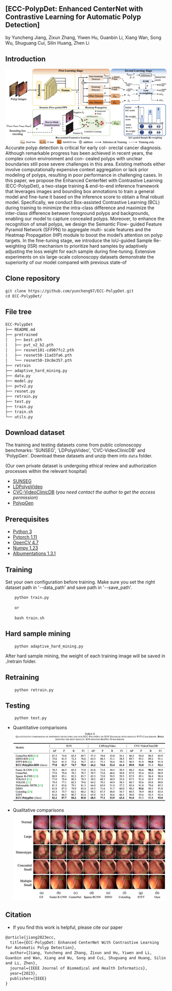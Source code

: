 ## [ECC-PolypDet: Enhanced CenterNet with Contrastive Learning for Automatic Polyp Detection]
by Yuncheng Jiang, Zixun Zhang, Yiwen Hu, Guanbin Li, Xiang Wan, Song Wu, Shuguang Cui, Silin Huang, Zhen Li

## Introduction
![framework](./figures/framework.png)Accurate polyp detection is critical for early col- orectal cancer diagnosis. Although remarkable progress has been achieved in recent years, the complex colon environment and con- cealed polyps with unclear boundaries still pose severe challenges in this area. Existing methods either involve computationally expensive context aggregation or lack prior modeling of polyps, resulting in poor performance in challenging cases. In this paper, we propose the Enhanced CenterNet with Contrastive Learning (ECC-PolypDet), a two-stage training & end-to-end inference framework that leverages images and bounding box annotations to train a general model and fine-tune it based on the inference score to obtain a final robust model. Specifically, we conduct Box-assisted Contrastive Learning (BCL) during training to minimize the intra-class difference and maximize the inter-class difference between foreground polyps and backgrounds, enabling our model to capture concealed polyps. Moreover, to enhance the recognition of small polyps, we design the Semantic Flow- guided Feature Pyramid Network (SFFPN) to aggregate multi- scale features and the Heatmap Propagation (HP) module to boost the model’s attention on polyp targets. In the fine-tuning stage, we introduce the IoU-guided Sample Re-weighting (ISR) mechanism to prioritize hard samples by adaptively adjusting the loss weight for each sample during fine-tuning. Extensive experiments on six large-scale colonoscopy datasets demonstrate the superiority of our model compared with previous state-of

## Clone repository

```shell
git clone https://github.com/yuncheng97/ECC-PolypDet.git
cd ECC-PolypDet/
```

## File tree
```
ECC-PolypDet                           
├── README.md
├── pretrained
│   ├── best.pth
│   ├── pvt_v2_b2.pth
│   ├── resnet101-cd907fc2.pth
│   ├── resnet50-11ad3fa6.pth
│   └── resnet50-19c8e357.pth
├── retrain
├── adaptive_hard_mining.py
├── data.py
├── model.py
├── pvtv2.py
├── resnet.py
├── retrain.py
├── test.py
├── train.py
├── train.sh
└── utils.py
```

## Download dataset

The training and testing datasets come from public colonoscopy benchmarks: 'SUNSEG', 'LDPolypVideo', 'CVC-VideoClinicDB' and 'PolypGen'. Download these datasets and unzip them into `data` folder.

(Our own private dataset is undergoing ethical review and authorization processes within the relevant hospital)
- [SUNSEG](http://sundatabase.org/)
- [LDPolypVideo](https://github.com/dashishi/LDPolypVideo-Benchmark)
- [CVC-VideoClinicDB](https://giana.grand-challenge.org/) (*you need contact the author to get the access permission*)
- [PolypGen](https://doi.org/10.7303/syn26376615)

## Prerequisites

- [Python 3](https://www.python.org/)
- [Pytorch 1.11](http://pytorch.org/)
- [OpenCV 4.7](https://opencv.org/)
- [Numpy 1.23](https://numpy.org/)
- [Albumentations 1.3.1](https://github.com/albumentations-team/albumentations)


## Training
Set your own configuration before training. Make sure you set the right dataset path in '--data_path' and save path in '--save_path'.
```shell
    python train.py

    or

    bash train.sh
```

## Hard sample mining
```shell
    python adaptive_hard_mining.py
```
After hard sample mining, the weight of each training image will be saved in ./retrain folder.

## Retraining
```shell
    python retrain.py
```

## Testing

```shell
    python test.py
```

- Quantitative comparisons 
![performace](./figures/performance.png)

- Qualitative comparisons 
![sample](./figures/visualization.png)

## Citation
- If you find this work is helpful, please cite our paper
```
@article{jiang2023ecc,
  title={ECC-PolypDet: Enhanced CenterNet With Contrastive Learning for Automatic Polyp Detection},
  author={Jiang, Yuncheng and Zhang, Zixun and Hu, Yiwen and Li, Guanbin and Wan, Xiang and Wu, Song and Cui, Shuguang and Huang, Silin and Li, Zhen},
  journal={IEEE Journal of Biomedical and Health Informatics},
  year={2023},
  publisher={IEEE}
}
```